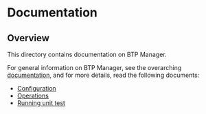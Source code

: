 # Documentation

## Overview

This directory contains documentation on BTP Manager.  

For general information on BTP Manager, see the overarching [documentation](../README.md), and for more details, read the following documents:

- [Configuration](./configuration.md)
- [Operations](./operations.md)
- [Running unit test](testing.md)